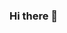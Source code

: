 ### Hi there 👋

<!--
**sakib3201/sakib3201** is a ✨ _special_ ✨ repository because its `README.md` (this file) appears on your GitHub profile.

Here are some ideas to get you started:

- 🔭 I’m currently working on creating a porfolio for my self using MERN stack and some open source projects.
- 🌱 I’m currently learning web development and machine learing on kaggle.
- 👯 I’m looking to collaborate on open source projects and content creation.
- 🤔 I’m looking for help with increasing code readability and testing. 
- 💬 Ask me about my own projects , open source contributions and contents I have created.
- 📫 How to reach me: reach me on facebook "sakib shahon" , twitter or send an email at "sakib3201@gmail.com" 
- ⚡ Fun fact: I love reading books on psychology , philosophie , business and a writer on off time.
-->
